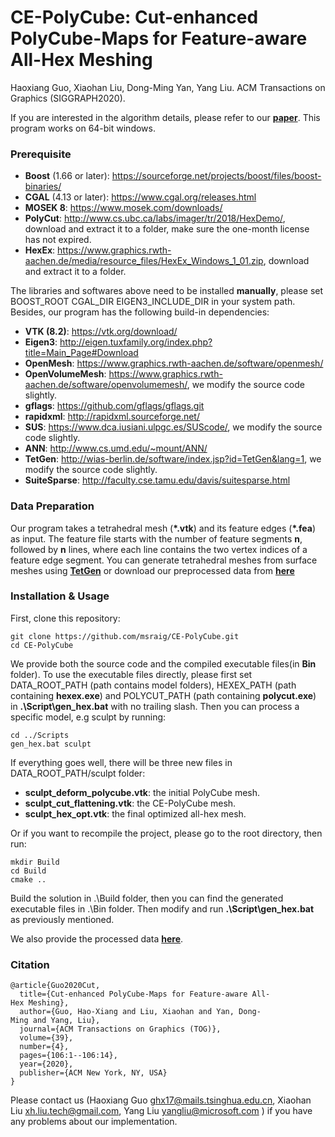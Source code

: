 # CE-PolyCube: Cut-enhanced PolyCube-Maps for Feature-aware All-Hex Meshing
Haoxiang Guo, Xiaohan Liu, Dong-Ming Yan, Yang Liu.
ACM Transactions on Graphics (SIGGRAPH2020).

If you are interested in the algorithm details, please refer to our **[paper](https://app.box.com/s/e6nb0ert440zbul6i84gl28u060b027t)**. This program works on 64-bit windows.

### Prerequisite
+ **Boost** (1.66 or later): https://sourceforge.net/projects/boost/files/boost-binaries/
+ **CGAL** (4.13 or later): https://www.cgal.org/releases.html
+ **MOSEK 8**: https://www.mosek.com/downloads/
+ **PolyCut**: http://www.cs.ubc.ca/labs/imager/tr/2018/HexDemo/, download and extract it to a folder, make sure the one-month license has not expired.
+ **HexEx**: https://www.graphics.rwth-aachen.de/media/resource_files/HexEx_Windows_1_01.zip, download and extract it to a folder.

The libraries and softwares above need to be installed **manually**, please set BOOST_ROOT CGAL_DIR EIGEN3_INCLUDE_DIR in your system path. Besides, our program has the following build-in dependencies:
+ **VTK (8.2)**: https://vtk.org/download/
+ **Eigen3**: http://eigen.tuxfamily.org/index.php?title=Main_Page#Download
+ **OpenMesh**: https://www.graphics.rwth-aachen.de/software/openmesh/
+ **OpenVolumeMesh**: https://www.graphics.rwth-aachen.de/software/openvolumemesh/, we modify the source code slightly.
+ **gflags**: https://github.com/gflags/gflags.git
+ **rapidxml**: http://rapidxml.sourceforge.net/
+ **SUS**: https://www.dca.iusiani.ulpgc.es/SUScode/, we modify the source code slightly.
+ **ANN**: http://www.cs.umd.edu/~mount/ANN/
+ **TetGen**: http://wias-berlin.de/software/index.jsp?id=TetGen&lang=1, we modify the source code slightly.
+ **SuiteSparse**: http://faculty.cse.tamu.edu/davis/suitesparse.html

### Data Preparation
Our program takes a tetrahedral mesh (**\*.vtk**) and its feature edges (**\*.fea**) as input.  The feature file starts with the number of feature segments **n**, followed by **n** lines, where each line contains the two vertex indices of a feature edge segment. You can generate tetrahedral meshes from surface meshes using **[TetGen](http://wias-berlin.de/software/index.jsp?id=TetGen&lang=1)** or download our preprocessed data from **[here](https://drive.google.com/open?id=1KUysv4rmUIX1F5nnHKHaek5UboeCclE8)**

### Installation & Usage
First, clone this repository:
```
git clone https://github.com/msraig/CE-PolyCube.git
cd CE-PolyCube
```
We provide both the source code and the compiled executable files(in **Bin** folder). To use the executable files directly, please first set DATA_ROOT_PATH (path contains model folders), HEXEX_PATH (path containing **hexex.exe**) and POLYCUT_PATH (path containing **polycut.exe**) in **.\Script\gen_hex.bat** with no trailing slash. Then you can process a specific model, e.g sculpt by running:
```
cd ../Scripts
gen_hex.bat sculpt
```
If everything goes well, there will be three new files in DATA_ROOT_PATH/sculpt folder:
+ **sculpt_deform_polycube.vtk**: the initial PolyCube mesh.
+ **sculpt_cut_flattening.vtk**: the CE-PolyCube mesh.
+ **sculpt_hex_opt.vtk**: the final optimized all-hex mesh.

Or if you want to recompile the project, please go to the root directory, then run:
```
mkdir Build
cd Build
cmake ..
```
Build the solution in .\Build folder, then you can find the generated executable files in .\Bin folder. Then modify and run **.\Script\gen_hex.bat** as previously mentioned.

We also provide the processed data **[here](https://drive.google.com/file/d/1g1RwWSkPRhl4HpcstE5hJALF3Zpq61pQ/view)**.

### Citation
```
@article{Guo2020Cut,
  title={Cut-enhanced PolyCube-Maps for Feature-aware All-Hex Meshing},
  author={Guo, Hao-Xiang and Liu, Xiaohan and Yan, Dong-Ming and Yang, Liu},
  journal={ACM Transactions on Graphics (TOG)},
  volume={39},
  number={4},
  pages={106:1--106:14},
  year={2020},
  publisher={ACM New York, NY, USA}
}
```
Please contact us (Haoxiang Guo ghx17@mails.tsinghua.edu.cn, Xiaohan Liu xh.liu.tech@gmail.com, Yang Liu yangliu@microsoft.com ) 
if you have any problems about our implementation. 

